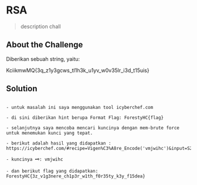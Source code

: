 # RSA

> description chall

## About the Challenge

Diberikan sebuah string, yaitu:

KciikmwMQ{3q_z1y3gcws_tl1h3k_u1yv_w0v35lr_i3d_t15uis}

## Solution

```shell

- untuk masalah ini saya menggunakan tool icyberchef.com

- di sini diberikan hint berupa Format Flag: ForestyHC{flag}

- selanjutnya saya mencoba mencari kuncinya dengan mem-brute force untuk menemukan kunci yang tepat.

- berikut adalah hasil yang didapatkan : https://icyberchef.com/#recipe=Vigen%C3%A8re_Encode('vmjwihc')&input=S2NpaWttd01RezNxX3oxeTNnY3dzX3RsMWgza191MXl2X3cwdjM1bHJfaTNkX3QxNXVpc30

- kuncinya 🗝️: vmjwihc

- dan berikut flag yang didapatkan: ForestyHC{3z_v1g3nere_ch1p3r_w1th_f0r35ty_k3y_f15dea}

```
